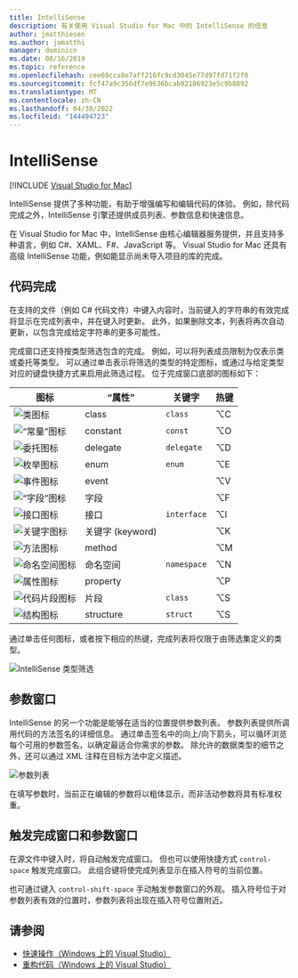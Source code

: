 ```yaml
---
title: IntelliSense
description: 有关使用 Visual Studio for Mac 中的 IntelliSense 的信息
author: jmatthiesen
ms.author: jomatthi
manager: dominicn
ms.date: 08/16/2019
ms.topic: reference
ms.openlocfilehash: cee69cca8e7aff216fc9cd3045e77d97fd71f2f0
ms.sourcegitcommit: fcf47a9c356df7e9636bcab92186923e5c9b8892
ms.translationtype: MT
ms.contentlocale: zh-CN
ms.lasthandoff: 04/30/2022
ms.locfileid: "144494723"
---
```

# <a name="intellisense"></a>IntelliSense

 [!INCLUDE [Visual Studio for Mac](~/includes/applies-to-version/vs-mac-only.md)]

IntelliSense 提供了多种功能，有助于增强编写和编辑代码的体验。 例如，除代码完成之外，IntelliSense 引擎还提供成员列表、参数信息和快速信息。

在 Visual Studio for Mac 中，IntelliSense 由核心编辑器服务提供，并且支持多种语言，例如 C#、XAML、F#、JavaScript 等。 Visual Studio for Mac 还具有高级 IntelliSense 功能，例如能显示尚未导入项目的库的完成。

## <a name="code-completion"></a>代码完成

在支持的文件（例如 C# 代码文件）中键入内容时，当前键入的字符串的有效完成将显示在完成列表中，并在键入时更新。 此外，如果删除文本，列表将再次自动更新，以包含完成给定字符串的更多可能性。 

完成窗口还支持按类型筛选包含的完成。 例如，可以将列表成员限制为仅表示类或委托等类型。 可以通过单击表示将筛选的类型的特定图标，或通过与给定类型对应的键盘快捷方式来启用此筛选过程。 位于完成窗口底部的图标如下：

| 图标                         | “属性”          | 关键字    | 热键 |
| -----------------------------|---------------| -----------|--------|
| ![类图标](media/classes-icon.png)  | class         | `class`    |  ⌥C
| ![“常量”图标](media/constant-icon.png) | constant      | `const`    |  ⌥O
| ![委托图标](media/delegate-icon.png) | delegate      | `delegate` |  ⌥D
| ![枚举图标](media/enums-icon.png)    | enum          | `enum`     |  ⌥E
| ![事件图标](media/event-icon.png)    | event         |            |  ⌥V
| ![“字段”图标](media/fields-icon.png)   | 字段         |            |  ⌥F
| ![接口图标](media/interface-icon.png)| 接口     | `interface`|  ⌥I
| ![关键字图标](media/keyword-icon.png)  | 关键字 (keyword)       |            |  ⌥K
| ![方法图标](media/method-icon.png)   | method        |            |  ⌥M
| ![命名空间图标](media/namespace-icon.png)| 命名空间     | `namespace`|  ⌥N
| ![属性图标](media/props-icon.png)    | property      |            |  ⌥P
| ![代码片段图标](media/snippet-icon.png)  | 片段       | `class`    |  ⌥S
| ![结构图标](media/struct-icon.png)   | structure     | `struct`   |  ⌥S

通过单击任何图标，或者按下相应的热键，完成列表将仅限于由筛选集定义的类型。  

![IntelliSense 类型筛选](media/intellisense-typefiltering.gif)

## <a name="parameter-window"></a>参数窗口

IntelliSense 的另一个功能是能够在适当的位置提供参数列表。 参数列表提供所调用代码的方法签名的详细信息。 通过单击签名中的向上/向下箭头，可以循环浏览每个可用的参数签名，以确定最适合你需求的参数。 除允许的数据类型的细节之外，还可以通过 XML 注释在目标方法中定义描述。

![参数列表](media/intellisense-parameter.png)

在填写参数时，当前正在编辑的参数将以粗体显示，而非活动参数将具有标准权重。 


## <a name="triggering-completion-window-and-parameter-window"></a>触发完成窗口和参数窗口

在源文件中键入时，将自动触发完成窗口。 但也可以使用快捷方式 `control-space` 触发完成窗口。 此组合键将使完成列表显示在插入符号的当前位置。 

也可通过键入 `control-shift-space` 手动触发参数窗口的外观。 插入符号位于对参数列表有效的位置时，参数列表将出现在插入符号位置附近。

## <a name="see-also"></a>请参阅

- [快速操作（Windows 上的 Visual Studio）](/visualstudio/ide/quick-actions)
- [重构代码（Windows 上的 Visual Studio）](/visualstudio/ide/refactoring-in-visual-studio)
